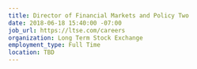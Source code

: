 ```yaml
---
title: Director of Financial Markets and Policy Two
date: 2018-06-18 15:40:00 -07:00
job_url: https://ltse.com/careers
organization: Long Term Stock Exchange
employment_type: Full Time
location: TBD
---
```


